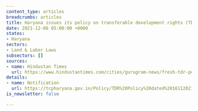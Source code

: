 ```yaml
---
content_type: articles
breadcrumbs: articles
title: Haryana issues its policy on transferable development rights (TDR)
date: 2021-12-08 05:00:00 +0000
states:
- Haryana
sectors:
- Land & Labor Laws
subsectors: []
sources:
- name: Hindustan Times
  url: https://www.hindustantimes.com/cities/gurugram-news/fresh-tdr-policy-to-help-in-land-acquisition-for-critical-infra-in-gurugram-101638473624885.html
details:
- name: Notification
  url: https://tcpharyana.gov.in/Policy/TDR%20Policy%20dated%2016112021.pdf
is_newsletter: false

---
```

